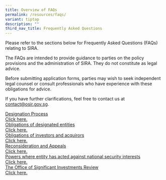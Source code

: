 ```yaml
---
title: Overview of FAQs
permalink: /resources/faqs/
variant: tiptap
description: ""
third_nav_title: Frequently Asked Questions
---
```

<p>Please refer to the sections below for Frequently Asked Questions (FAQs)
relating to SIRA.</p>
<p>The FAQs are intended to provide guidance to parties on the policy provisions
and the administration of SIRA. They do not constitute as legal advice.</p>
<p>Before submitting application forms, parties may wish to seek independent
legal counsel or consult professionals who have experience with these obligations
for advice.</p>
<p>If you have further clarifications, feel free to contact us at <a href="mailto:contact@osir.gov.sg" rel="noopener noreferrer nofollow" target="_blank">contact@osir.gov.sg</a>.</p>
<div class="isomer-card-grid"><a rel="noopener noreferrer nofollow" href="/resources/faqs/designation-process/" class="isomer-card"><div class="isomer-card-body"><div class="isomer-card-title">Designation Process</div><div class="isomer-card-link">Click here.</div></div></a>
<a rel="noopener noreferrer nofollow" href="/resources/faqs/obligations-of-designated-entities/" class="isomer-card">
<div class="isomer-card-body">
<div class="isomer-card-title">Obligations of designated entities</div>
<div class="isomer-card-link">Click here.</div>
</div>
</a><a rel="noopener noreferrer nofollow" href="/resources/faqs/obligations-of-investors-and-acquirors/" class="isomer-card"><div class="isomer-card-body"><div class="isomer-card-title">Obligations of investors and acquirors</div><div class="isomer-card-link">Click here.</div></div></a>
<a rel="noopener noreferrer nofollow" href="/resources/faqs/reconsideration-and-appeals/" class="isomer-card">
<div class="isomer-card-body">
<div class="isomer-card-title">Reconsideration and Appeals</div>
<div class="isomer-card-link">Click here.</div>
</div>
</a><a rel="noopener noreferrer nofollow" href="/resources/faqs/powers-where-entity-acted-against-national-security-interests/" class="isomer-card"><div class="isomer-card-body"><div class="isomer-card-title">Powers where entity has acted against national security interests</div><div class="isomer-card-link">Click here.</div></div></a>
<a rel="noopener noreferrer nofollow" href="/resources/faqs/osir/" class="isomer-card">
<div class="isomer-card-body">
<div class="isomer-card-title">The Office of Significant Investments Review</div>
<div class="isomer-card-link">Click here.</div>
</div>
</a>
</div>
<p></p>